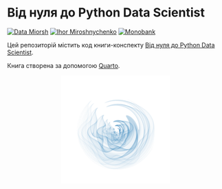 # Від нуля до Python Data Scientist

[![Data Miorsh](https://img.shields.io/badge/Telegram-2CA5E0?style=for-the-badge&logo=telegram&logoColor=white)](https://t.me/araprof) [![Ihor Miroshnychenko](https://img.shields.io/badge/LinkedIn-0077B5?style=for-the-badge&logo=linkedin&logoColor=white)](https://www.linkedin.com/in/ihormiroshnychenko/) [![Monobank](https://img.shields.io/badge/sponsor-30363D?style=for-the-badge&logo=GitHub-Sponsors&logoColor=#white)](https://send.monobank.ua/jar/3rgj2uzZTs)

Цей репозиторій містить код книги-конспекту [Від нуля до Python Data Scientist](https://aranaur.github.io/py4ds/).

Книга створена за допомогою [Quarto](https://quarto.org/).

<p align="center">
    <img src="https://raw.githubusercontent.com/Aranaur/py4ds/main/cover_transparent.png" width=50% height=50%>
</p>